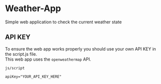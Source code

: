 # Weather-App
Simple web application to check the current weather state

## API KEY

To ensure the web app works properly you should use your own API KEY in the script.js file. <br>
This web app uses the `openweathermap` API.

`js/script`

`apiKey="YOUR_API_KEY_HERE"`

